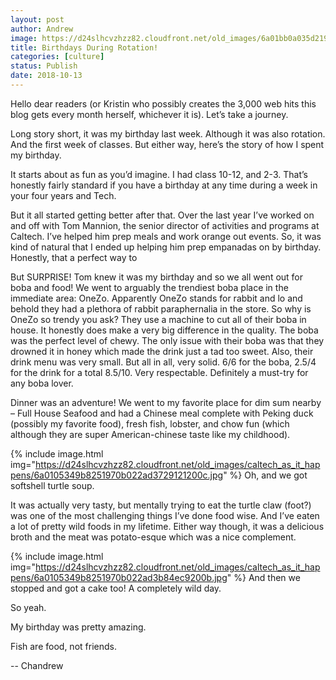 ```yaml
---
layout: post
author: Andrew
image: https://d24slhcvzhzz82.cloudfront.net/old_images/6a01bb0a035d21970d022ad398b28d200d-pi.jpg
title: Birthdays During Rotation!
categories: [culture]
status: Publish
date: 2018-10-13
---
```


Hello dear readers (or Kristin who possibly creates the 3,000 web hits this blog gets every month herself, whichever it is). Let’s take a journey.

Long story short, it was my birthday last week. Although it was also rotation. And the first week of classes. But either way, here’s the story of how I spent my birthday.

It starts about as fun as you’d imagine. I had class 10-12, and 2-3. That’s honestly fairly standard if you have a birthday at any time during a week in your four years and Tech.

But it all started getting better after that. Over the last year I’ve worked on and off with Tom Mannion, the senior director of activities and programs at Caltech. I’ve helped him prep meals and work orange out events. So, it was kind of natural that I ended up helping him prep empanadas on by birthday. Honestly, that a perfect way to

But SURPRISE! Tom knew it was my birthday and so we all went out for boba and food!
We went to arguably the trendiest boba place in the immediate area: OneZo. Apparently OneZo stands for rabbit and lo and behold they had a plethora of rabbit paraphernalia in the store. So why is OneZo so trendy you ask? They use a machine to cut all of their boba in house. It honestly does make a very big difference in the quality. The boba was the perfect level of chewy. The only issue with their boba was that they drowned it in honey which made the drink just a tad too sweet. Also, their drink menu was very small. But all in all, very solid. 6/6 for the boba, 2.5/4 for the drink for a total 8.5/10. Very respectable. Definitely a must-try for any boba lover.

Dinner was an adventure! We went to my favorite place for dim sum nearby – Full House Seafood and had a Chinese meal complete with Peking duck (possibly my favorite food), fresh fish, lobster, and chow fun (which although they are super American-chinese taste like my childhood).


{% include image.html img="https://d24slhcvzhzz82.cloudfront.net/old_images/caltech_as_it_happens/6a0105349b8251970b022ad3729121200c.jpg" %}
Oh, and we got softshell turtle soup.

It was actually very tasty, but mentally trying to eat the turtle claw (foot?) was one of the most challenging things I’ve done food wise. And I’ve eaten a lot of pretty wild foods in my lifetime. Either way though, it was a delicious broth and the meat was potato-esque which was a nice complement.


{% include image.html img="https://d24slhcvzhzz82.cloudfront.net/old_images/caltech_as_it_happens/6a0105349b8251970b022ad3b84ec9200b.jpg" %}
And then we stopped and got a cake too! A completely wild day.

So yeah.

My birthday was pretty amazing.

Fish are food, not friends.

-- Chandrew
